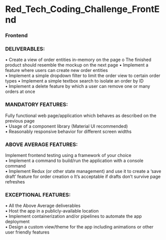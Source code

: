 # Red_Tech_Coding_Challenge_FrontEnd

### Frontend </br>
### DELIVERABLES:</br>
• Create a view of order entities in-memory on the page o The finished product should resemble the mockup on the next page • Implement a feature where users can create new order entities </br>
• Implement a simple dropdown filter to limit the order view to certain order types • Implement a simple textbox search to isolate an order by ID </br>
• Implement a delete feature by which a user can remove one or many orders at once </br>

### MANDATORY FEATURES:</br>
Fully functional web page/application which behaves as described on the previous page </br>
• Usage of a component library (Material UI recommended) </br>
• Reasonably responsive behavior for different screen widths </br>

### ABOVE AVERAGE FEATURES: </br>
Implement frontend testing using a framework of your choice </br>
• Implement a command to build/run the application with a console command </br> 
• Implement Redux (or other state management) and use it to create a ‘save draft’ feature for order creation o It’s acceptable if drafts don’t survive page refreshes </br>

### EXCEPTIONAL FEATURES: </br>
• All the Above Average deliverables </br>
• Host the app in a publicly-available location </br>
• Implement containerization and/or pipelines to automate the app deployment </br>
• Design a custom view/theme for the app including animations or other user friendly features </br>
